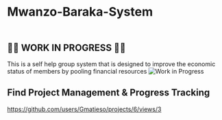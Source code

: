 # Mwanzo-Baraka-System
## <br>👷‍♂️ WORK IN PROGRESS 👩‍🏭</br>
This is a self help group system that is designed to improve the economic status of members by pooling financial resources
![Work in Progress](https://media2.giphy.com/media/v1.Y2lkPTc5MGI3NjExOGp4eW9zbWdzNGdwcGNuYW4ybWszNnBodDVpNmt5bHNsZ2MzdWp3MCZlcD12MV9pbnRlcm5hbF9naWZfYnlfaWQmY3Q9Zw/mCVBZCxLNXvakHj1cN/giphy.gif)

## Find  Project Management & Progress Tracking
https://github.com/users/Gmatieso/projects/6/views/3



